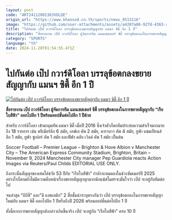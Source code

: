 ```yaml
---
layout: post
code: "ART24112001363VDLQE"
origin_url: "https://www.khaosod.co.th/sports/news_9513116"
image: "https://github.com/user-attachments/assets/a4207a06-927d-4363-a460-7d1ba40a316c"
title: "ไปกันต่อ เป๊ป กวาร์ดิโอลา บรรลุข้อตกลงขยายสัญญากับ แมนฯ ซิตี้ อีก 1 ปี"
description: "สื่อรายงาน เป๊ป กวาร์ดิโอลา ผู้จัดการทีม แมนเชสเตอร์ ซิตี้ บรรลุข้อตกลงในการขยายสัญญากับ \"เรือใบสีฟ้า\" ออกไปอีก 1 ปีพร้อมออปชั่นต่อไปอีก 1 ปีด้วย"
category: "SPORTS"
language: "th"
date: 2024-11-20T01:54:55.471Z
---
```


# ไปกันต่อ เป๊ป กวาร์ดิโอลา บรรลุข้อตกลงขยายสัญญากับ แมนฯ ซิตี้ อีก 1 ปี

[![ไปกันต่อ เป๊ป กวาร์ดิโอลา บรรลุข้อตกลงขยายสัญญากับ แมนฯ ซิตี้ อีก 1 ปี](https://www.khaosod.co.th/wpapp/uploads/2024/11/man-city-pep-722.jpg "ไปกันต่อ เป๊ป กวาร์ดิโอลา บรรลุข้อตกลงขยายสัญญากับ แมนฯ ซิตี้ อีก 1 ปี")](https://www.khaosod.co.th/wpapp/uploads/2024/11/man-city-pep-722.jpg)

**สื่อรายงาน เป๊ป กวาร์ดิโอลา ผู้จัดการทีม แมนเชสเตอร์ ซิตี้ บรรลุข้อตกลงในการขยายสัญญากับ “เรือใบสีฟ้า” ออกไปอีก 1 ปีพร้อมออปชั่นต่อไปอีก 1 ปีด้วย**

สำหรับ กวาร์ดิโอลา เข้ามาคุมทัพ แมนฯ ซิตี้ เมื่อปี 2016 ซึ่งเจ้าตัวก็พาทีมประสบความสำเร็จมากมายถึง 18 รายการ เช่น พรีเมียร์ลีก 6 สมัย, เอฟเอ คัพ 2 สมัย, คาราบาว คัพ 4 สมัย, ยูฟ่า แชมเปียนส์ ลีก 1 สมัย, ยูฟ่า ซูเปอร์ คัพ 1 สมัย และฟีฟ่า คลับ เวิลด์ คัพ 1 สมัย เป็นต้น

Soccer Football – Premier League – Brighton & Hove Albion v Manchester City – The American Express Community Stadium, Brighton, Britain – November 9, 2024 Manchester City manager Pep Guardiola reacts Action Images via Reuters/Paul Childs EDITORIAL USE ONLY.



ถึงกระนั้นสัญญาของเฮดโค้ชวัย 53 ปีกับ “เรือใบสีฟ้า” กำลังจะหมดลงในช่วงซัมเมอร์ปี 2025 อย่างไรก็ตามยังไม่มีความคืบหน้าเรื่องขยายสัญญาญามากนักแม้สโมสรจะมั่นใจว่า เป๊ป จะอยู่กับทีมต่อไป

จนล่าสุด “บีบีซี” และ”ดิ แอธเลติก” 2 สื่อชั้นนำระบุตรงกันว่า เป๊ป บรรลุข้อตกลงในการขยายสัญญาใหม่กับ แมนฯ ซิตี้ ออกไปอีก 1 ปีหรือถึงปี 2026 พร้อมออปชั่นต่อไปอีก 1 ปี

ทั้งนี้หากการขยายสัญญาดังกล่าวเกิดขึ้นจริง เป๊ป จะอยู่กับ “เรือใบสีฟ้า” ครบ 10 ปี